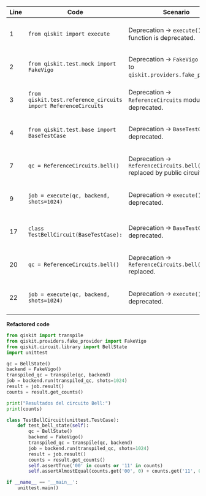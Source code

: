 | Line | Code | Scenario | Reference | Artifact | Refactoring |
|------|------|----------|-----------|----------|-------------|
| 1 | `from qiskit import execute` | Deprecation → `execute()` function is deprecated. | 7dcaf104-d552-4d87-994a-c7691846d9a9 | execute | Replace with `from qiskit import transpile` |
| 2 | `from qiskit.test.mock import FakeVigo` | Deprecation → `FakeVigo` moved to `qiskit.providers.fake_provider`. | 548acfe8-db26-45b7-ab5c-c637c63ee4b0 | FakeVigo | Replace with `from qiskit.providers.fake_provider import FakeVigo` |
| 3 | `from qiskit.test.reference_circuits import ReferenceCircuits` | Deprecation → `ReferenceCircuits` module is deprecated. | 12ee0486-d662-444e-bf93-2dc6e1e66ac2 | ReferenceCircuits | Replace with `from qiskit.circuit.library import BellState` |
| 4 | `from qiskit.test.base import BaseTestCase` | Deprecation → `BaseTestCase` is deprecated. | 12ee0486-d662-444e-bf93-2dc6e1e66ac2 | BaseTestCase | Remove import |
| 7 | `qc = ReferenceCircuits.bell()` | Deprecation → `ReferenceCircuits.bell()` replaced by public circuit. | 12ee0486-d662-444e-bf93-2dc6e1e66ac2 | ReferenceCircuits.bell() | Replace with `qc = BellState()` |
| 9 | `job = execute(qc, backend, shots=1024)` | Deprecation → `execute()` is deprecated. | 7dcaf104-d552-4d87-994a-c7691846d9a9 | execute | Replace with `transpiled_qc = transpile(qc, backend)` followed by `job = backend.run(transpiled_qc, shots=1024)` |
| 17 | `class TestBellCircuit(BaseTestCase):` | Deprecation → `BaseTestCase` is deprecated. | 12ee0486-d662-444e-bf93-2dc6e1e66ac2 | BaseTestCase | Replace with `class TestBellCircuit(unittest.TestCase):` |
| 20 | `qc = ReferenceCircuits.bell()` | Deprecation → `ReferenceCircuits.bell()` replaced. | 12ee0486-d662-444e-bf93-2dc6e1e66ac2 | ReferenceCircuits.bell() | Replace with `qc = BellState()` |
| 22 | `job = execute(qc, backend, shots=1024)` | Deprecation → `execute()` is deprecated. | 7dcaf104-d552-4d87-994a-c7691846d9a9 | execute | Replace with `transpiled_qc = transpile(qc, backend)` followed by `job = backend.run(transpiled_qc, shots=1024)` |

**Refactored code**

```python
from qiskit import transpile
from qiskit.providers.fake_provider import FakeVigo
from qiskit.circuit.library import BellState
import unittest

qc = BellState()
backend = FakeVigo()
transpiled_qc = transpile(qc, backend)
job = backend.run(transpiled_qc, shots=1024)
result = job.result()
counts = result.get_counts()

print("Resultados del circuito Bell:")
print(counts)

class TestBellCircuit(unittest.TestCase):
    def test_bell_state(self):
        qc = BellState()
        backend = FakeVigo()
        transpiled_qc = transpile(qc, backend)
        job = backend.run(transpiled_qc, shots=1024)
        result = job.result()
        counts = result.get_counts()
        self.assertTrue('00' in counts or '11' in counts)
        self.assertAlmostEqual(counts.get('00', 0) + counts.get('11', 0), 1024, delta=50)

if __name__ == '__main__':
    unittest.main()
```